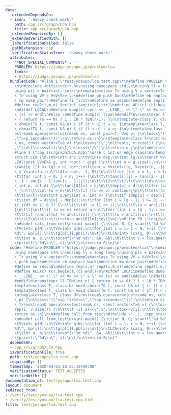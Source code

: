 ```yaml
---
data:
  _extendedDependsOn:
  - icon: ':heavy_check_mark:'
    path: cpp_src/graph/LCA.hpp
    title: cpp_src/graph/LCA.hpp
  _extendedRequiredBy: []
  _extendedVerifiedWith: []
  _isVerificationFailed: false
  _pathExtension: cpp
  _verificationStatusIcon: ':heavy_check_mark:'
  attributes:
    '*NOT_SPECIAL_COMMENTS*': ''
    PROBLEM: https://judge.yosupo.jp/problem/lca
    links:
    - https://judge.yosupo.jp/problem/lca
  bundledCode: "#line 1 \"test/yosupo/lca.test.cpp\"\n#define PROBLEM \"https://judge.yosupo.jp/problem/lca\"\
    \n\n#include <bits/stdc++.h>\nusing namespace std;\n\nusing ll = long long;\n\
    using pii = pair<int, int>;\ntemplate<class T> using V = vector<T>;\ntemplate<class\
    \ T> using VV = V<V<T>>;\n\n#define pb push_back\n#define eb emplace_back\n#define\
    \ mp make_pair\n#define fi first\n#define se second\n#define rep(i,n) rep2(i,0,n)\n\
    #define rep2(i,m,n) for(int i=m;i<(n);i++)\n#define ALL(c) (c).begin(),(c).end()\n\
    \n#ifdef LOCAL\n#define dump(x) cerr << __LINE__ << \" \" << #x << \" = \" <<\
    \ (x) << endl\n#else \n#define dump(x) true\n#endif\n\nconstexpr ll TEN(int n)\
    \ { return (n == 0) ? 1 : 10 * TEN(n-1); }\n\ntemplate<class T, class U> void\
    \ chmin(T& t, const U& u) { if (t > u) t = u; }\ntemplate<class T, class U> void\
    \ chmax(T& t, const U& u) { if (t < u) t = u; }\n\ntemplate<class T, class U>\n\
    ostream& operator<<(ostream& os, const pair<T, U>& p) {\n\tos<<\"(\"<<p.first<<\"\
    ,\"<<p.second<<\")\";\n\treturn os;\n}\n\ntemplate<class T>\nostream& operator<<(ostream&\
    \ os, const vector<T>& v) {\n\tos<<\"{\";\n\trep(i, v.size()) {\n\t\tif (i) os<<\"\
    ,\";\n\t\tos<<v[i];\n\t}\n\tos<<\"}\";\n\treturn os;\n}\n\n#define call_from_test\n\
    #line 1 \"cpp_src/graph/LCA.hpp\"\n//E : int or edge class\n\ntemplate<class E>\n\
    struct LCA {\n\tVV<int> anc;\n\tV<int> dep;\n\tint lg;\n\tconst VV<E>& g;\n\n\t\
    LCA(const VV<E>& g, int root) : g(g) {\n\t\tint n = g.size();\n\t\tlg = 1;\n\t\
    \twhile ((1 << lg) < n) lg++;\n\t\tanc = VV<int>(lg, V<int>(n, -1));\n\t\tdep\
    \ = V<int>(n);\n\t\tdfs(root, -1, 0);\n\n\t\tfor (int i = 1; i < lg; i++) {\n\t\
    \t\tfor (int j = 0; j < n; j++) {\n\t\t\t\tanc[i][j] = (anc[i - 1][j] == -1) ?\
    \ -1 : anc[i - 1][anc[i - 1][j]];\n\t\t\t}\n\t\t}\t\t\n\t}\n\n\tvoid dfs(int v,\
    \ int p, int d) {\n\t\tanc[0][v] = p;\n\t\tdep[v] = d;\n\t\tfor (auto e : g[v])\
    \ {\n\t\t\tint to = e;\n\t\t\tif (to == p) continue;\n\t\t\tdfs(to, v, d + 1);\n\
    \t\t}\n\t}\n\n\tint query(int u, int v) {\n\t\tif (dep[u] < dep[v]) swap(u, v);\n\
    \t\tint df = dep[u] - dep[v];\n\t\tfor (int i = lg - 1; i >= 0; --i) {\n\t\t\t\
    if ((df >> i) & 1) {\n\t\t\t\tdf -= (1 << i);\n\t\t\t\tu = anc[i][u];\n\t\t\t\
    }\n\t\t}\n\t\tif (u == v) return u;\n\t\tfor (int i = lg - 1; i >= 0; --i) {\n\
    \t\t\tif (anc[i][u] != anc[i][v]) {\n\t\t\t\tu = anc[i][u];\n\t\t\t\tv = anc[i][v];\n\
    \t\t\t}\n\t\t}\n\t\treturn anc[0][u];\n\t}\n};\n#line 50 \"test/yosupo/lca.test.cpp\"\
    \n#undef call_from_test\n\nint main() {\n\tint N, Q; scanf(\"%d %d\", &N, &Q);\n\
    \tV<int> p(N);\n\tVV<int> g(N);\n\tfor (int i = 1; i < N; ++i) {\n\t\tscanf(\"\
    %d\", &p[i]);\n\t\tg[p[i]].pb(i);\n\t}\n\tLCA<int> lca(g, 0);\n\twhile (Q--) {\n\
    \t\tint a, b;\n\t\tscanf(\"%d %d\", &a, &b);\n\t\tint v = lca.query(a, b);\n\t\
    \tprintf(\"%d\\n\", v);\n\t}\n\treturn 0;\n}\n"
  code: "#define PROBLEM \"https://judge.yosupo.jp/problem/lca\"\n\n#include <bits/stdc++.h>\n\
    using namespace std;\n\nusing ll = long long;\nusing pii = pair<int, int>;\ntemplate<class\
    \ T> using V = vector<T>;\ntemplate<class T> using VV = V<V<T>>;\n\n#define pb\
    \ push_back\n#define eb emplace_back\n#define mp make_pair\n#define fi first\n\
    #define se second\n#define rep(i,n) rep2(i,0,n)\n#define rep2(i,m,n) for(int i=m;i<(n);i++)\n\
    #define ALL(c) (c).begin(),(c).end()\n\n#ifdef LOCAL\n#define dump(x) cerr <<\
    \ __LINE__ << \" \" << #x << \" = \" << (x) << endl\n#else \n#define dump(x) true\n\
    #endif\n\nconstexpr ll TEN(int n) { return (n == 0) ? 1 : 10 * TEN(n-1); }\n\n\
    template<class T, class U> void chmin(T& t, const U& u) { if (t > u) t = u; }\n\
    template<class T, class U> void chmax(T& t, const U& u) { if (t < u) t = u; }\n\
    \ntemplate<class T, class U>\nostream& operator<<(ostream& os, const pair<T, U>&\
    \ p) {\n\tos<<\"(\"<<p.first<<\",\"<<p.second<<\")\";\n\treturn os;\n}\n\ntemplate<class\
    \ T>\nostream& operator<<(ostream& os, const vector<T>& v) {\n\tos<<\"{\";\n\t\
    rep(i, v.size()) {\n\t\tif (i) os<<\",\";\n\t\tos<<v[i];\n\t}\n\tos<<\"}\";\n\t\
    return os;\n}\n\n#define call_from_test\n#include \"../../cpp_src/graph/LCA.hpp\"\
    \n#undef call_from_test\n\nint main() {\n\tint N, Q; scanf(\"%d %d\", &N, &Q);\n\
    \tV<int> p(N);\n\tVV<int> g(N);\n\tfor (int i = 1; i < N; ++i) {\n\t\tscanf(\"\
    %d\", &p[i]);\n\t\tg[p[i]].pb(i);\n\t}\n\tLCA<int> lca(g, 0);\n\twhile (Q--) {\n\
    \t\tint a, b;\n\t\tscanf(\"%d %d\", &a, &b);\n\t\tint v = lca.query(a, b);\n\t\
    \tprintf(\"%d\\n\", v);\n\t}\n\treturn 0;\n}"
  dependsOn:
  - cpp_src/graph/LCA.hpp
  isVerificationFile: true
  path: test/yosupo/lca.test.cpp
  requiredBy: []
  timestamp: '2020-04-01 18:25:18+09:00'
  verificationStatus: TEST_ACCEPTED
  verifiedWith: []
documentation_of: test/yosupo/lca.test.cpp
layout: document
redirect_from:
- /verify/test/yosupo/lca.test.cpp
- /verify/test/yosupo/lca.test.cpp.html
title: test/yosupo/lca.test.cpp
---
```

